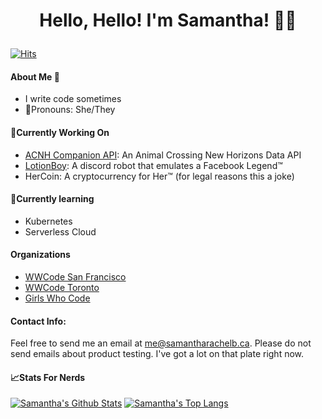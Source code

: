 <div align="center">
  <p>
    <sup>
      <h1> Hello, Hello! I'm Samantha! 👋🏻
    </sup>
  </p>
</div>

[![Hits](https://hits.seeyoufarm.com/api/count/incr/badge.svg?url=https%3A%2F%2Fgithub.com%2Fsamanthaerachelb&count_bg=%23CDB6D7&title_bg=%23555555&icon=&icon_color=%23E7E7E7&title=visitors&edge_flat=true)](https://hits.seeyoufarm.com)

#### About Me 🙂
- I write code sometimes
- 🤗Pronouns: She/They

#### 🔭Currently Working On
- [ACNH Companion API](https://github.com/samanthaerachelb/acnh-api): An Animal Crossing New Horizons Data API
- [LotionBoy](https://github.com/samanthaerachelb/lotionboy): A discord robot that emulates a Facebook Legend™
- HerCoin: A cryptocurrency for Her™ (for legal reasons this a joke)

#### 🌱Currently learning
- Kubernetes
- Serverless Cloud

#### Organizations
- [WWCode San Francisco](https://www.womenwhocode.com/sf)
- [WWCode Toronto](https://www.womenwhocode.com/toronto)
- [Girls Who Code](https://girlswhocode.com)

#### Contact Info:
Feel free to send me an email at [me@samantharachelb.ca](mailto:me@samantharachelb.ca). Please do not
send emails about product testing. I've got a lot on that plate right now.

#### 📈Stats For Nerds

[![Samantha's Github Stats](https://github-readme-stats.vercel.app/api?username=samanthaerachelb&theme=cobalt&show_icons=true&count_private=true&include_all_commits=false)](https://github.com/anuraghazra/github-readme-stats)
[![Samantha's Top Langs](https://github-readme-stats.vercel.app/api/top-langs/?username=samanthaerachelb&langs_count=5&theme=cobalt&layout=compact)](https://github.com/anuraghazra/github-readme-stats)

<!--
**samantharachelb/samantharachelb** is a ✨ _special_ ✨ repository because its `README.md` (this file) appears on your GitHub profile.

Here are some ideas to get you started:

- 🔭 I’m currently working on ...
- 🌱 I’m currently learning ...
- 👯 I’m looking to collaborate on ...
- 🤔 I’m looking for help with ...
- 💬 Ask me about ...
- 📫 How to reach me: ...
- 😄 Pronouns: ...
- ⚡ Fun fact: ...
-->
